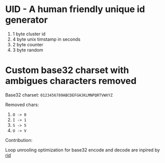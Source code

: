 # UID - A human friendly unique id generator
1. 1 byte cluster id
1. 4 byte unix timstamp in seconds
1. 2 byte counter
1. 3 byte random

# Custom base32 charset with ambigues characters removed
Base32 charset: `0123456789ABCDEFGHJKLMNPQRTVWXYZ`

Removed chars:
1. `O -> 0`
1. `I -> 1`
1. `S -> 5`
1. `U -> V`

Contribution:

Loop unrooling optimization for base32 encode and decode are inpired by [rid](https://github.com/solutionroute/rid)
